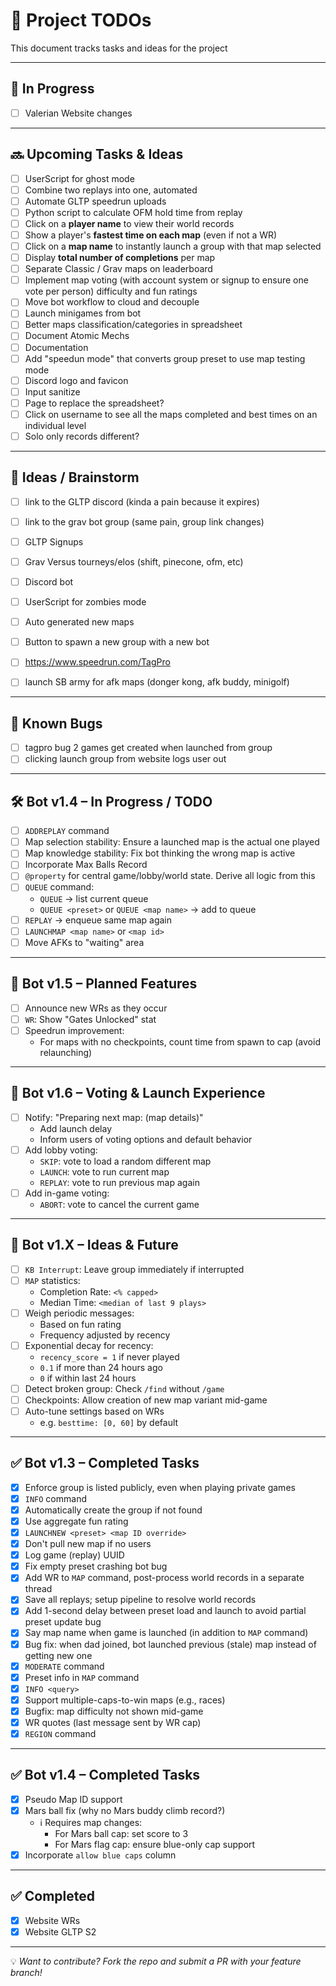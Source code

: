 # 📝 Project TODOs

This document tracks tasks and ideas for the project

---


## 🚧 In Progress

- [ ] Valerian Website changes

---

## 🔜 Upcoming Tasks & Ideas

- [ ] UserScript for ghost mode
- [ ] Combine two replays into one, automated
- [ ] Automate GLTP speedrun uploads
- [ ] Python script to calculate OFM hold time from replay
- [ ] Click on a **player name** to view their world records
- [ ] Show a player's **fastest time on each map** (even if not a WR)
- [ ] Click on a **map name** to instantly launch a group with that map selected
- [ ] Display **total number of completions** per map
- [ ] Separate Classic / Grav maps on leaderboard
- [ ] Implement map voting (with account system or signup to ensure one vote per person) difficulty and fun ratings
- [ ] Move bot workflow to cloud and decouple
- [ ] Launch minigames from bot
- [ ] Better maps classification/categories in spreadsheet
- [ ] Document Atomic Mechs
- [ ] Documentation
- [ ] Add "speedun mode" that converts group preset to use map testing mode
- [ ] Discord logo and favicon
- [ ] Input sanitize
- [ ] Page to replace the spreadsheet?
- [ ] Click on username to see all the maps completed and best times on an individual level
- [ ] Solo only records different?

---

## 🧠 Ideas / Brainstorm

- [ ] link to the GLTP discord (kinda a pain because it expires)
- [ ] link to the grav bot group (same pain, group link changes)
- [ ] GLTP Signups
- [ ] Grav Versus tourneys/elos (shift, pinecone, ofm, etc)
- [ ] Discord bot
- [ ] UserScript for zombies mode
- [ ] Auto generated new maps
- [ ] Button to spawn a new group with a new bot
- [ ] https://www.speedrun.com/TagPro
- [ ] launch SB army for afk maps (donger kong, afk buddy, minigolf)


---

## 🐛 Known Bugs

- [ ] tagpro bug 2 games get created when launched from group
- [ ] clicking launch group from website logs user out

---

## 🛠️ Bot v1.4 – In Progress / TODO

- [ ] `ADDREPLAY` command
- [ ] Map selection stability: Ensure a launched map is the actual one played
- [ ] Map knowledge stability: Fix bot thinking the wrong map is active
- [ ] Incorporate Max Balls Record
- [ ] `@property` for central game/lobby/world state. Derive all logic from this
- [ ] `QUEUE` command:
  - `QUEUE` → list current queue
  - `QUEUE <preset>` or `QUEUE <map name>` → add to queue
- [ ] `REPLAY` → enqueue same map again
- [ ] `LAUNCHMAP <map name>` or `<map id>`
- [ ] Move AFKs to "waiting" area

---

## 🧪 Bot v1.5 – Planned Features

- [ ] Announce new WRs as they occur
- [ ] `WR`: Show "Gates Unlocked" stat
- [ ] Speedrun improvement:
  - For maps with no checkpoints, count time from spawn to cap (avoid relaunching)

---

## 🧭 Bot v1.6 – Voting & Launch Experience

- [ ] Notify: "Preparing next map: (map details)"
  - Add launch delay
  - Inform users of voting options and default behavior
- [ ] Add lobby voting:
  - `SKIP`: vote to load a random different map
  - `LAUNCH`: vote to run current map
  - `REPLAY`: vote to run previous map again
- [ ] Add in-game voting:
  - `ABORT`: vote to cancel the current game

---

## 🔮 Bot v1.X – Ideas & Future

  - [ ] `KB Interrupt`: Leave group immediately if interrupted
  - [ ] `MAP` statistics:
    - Completion Rate: `<% capped>`
    - Median Time: `<median of last 9 plays>`
  - [ ] Weigh periodic messages:
    - Based on fun rating
    - Frequency adjusted by recency
  - [ ] Exponential decay for recency:
    - `recency_score = 1` if never played
    - `0.1` if more than 24 hours ago
    - `0` if within last 24 hours
  - [ ] Detect broken group: Check `/find` without `/game`
  - [ ] Checkpoints: Allow creation of new map variant mid-game
  - [ ] Auto-tune settings based on WRs
    - e.g. `besttime: [0, 60]` by default

---

## ✅ Bot v1.3 – Completed Tasks

- [x] Enforce group is listed publicly, even when playing private games
- [x] `INFO` command
- [x] Automatically create the group if not found
- [x] Use aggregate fun rating
- [x] `LAUNCHNEW <preset> <map ID override>`
- [x] Don't pull new map if no users
- [x] Log game (replay) UUID
- [x] Fix empty preset crashing bot bug
- [x] Add WR to `MAP` command, post-process world records in a separate thread
- [x] Save all replays; setup pipeline to resolve world records
- [x] Add 1-second delay between preset load and launch to avoid partial preset update bug
- [x] Say map name when game is launched (in addition to `MAP` command)
- [x] Bug fix: when dad joined, bot launched previous (stale) map instead of getting new one
- [x] `MODERATE` command
- [x] Preset info in `MAP` command
- [x] `INFO <query>`
- [x] Support multiple-caps-to-win maps (e.g., races)
- [x] Bugfix: map difficulty not shown mid-game
- [x] WR quotes (last message sent by WR cap)
- [x] `REGION` command

---

## ✅ Bot v1.4 – Completed Tasks

- [x] Pseudo Map ID support
- [x] Mars ball fix (why no Mars buddy climb record?)
  - ℹ️ Requires map changes:
    - For Mars ball cap: set score to 3
    - For Mars flag cap: ensure blue-only cap support
- [x] Incorporate `allow blue caps` column

---

## ✅ Completed

- [x] Website WRs
- [x] Website GLTP S2

---

💡 *Want to contribute? Fork the repo and submit a PR with your feature branch!*  
